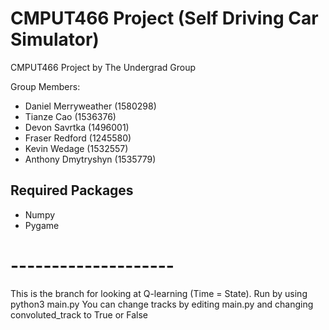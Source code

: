 # CMPUT466 Project (Self Driving Car Simulator)

CMPUT466 Project by The Undergrad Group

Group Members:
* Daniel Merryweather (1580298)
* Tianze Cao (1536376)
* Devon Savrtka (1496001)
* Fraser Redford (1245580)
* Kevin Wedage (1532557)
* Anthony Dmytryshyn (1535779)


## Required Packages

- Numpy
- Pygame

# -------------------- 
This is the branch for looking at Q-learning (Time = State).
Run by using python3 main.py
You can change tracks by editing main.py and changing convoluted_track to True or False

